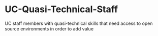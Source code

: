 # UC-Quasi-Technical-Staff
UC staff members with quasi-technical skills that need access to open source environments in order to add value
